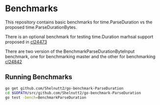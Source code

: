 # Benchmarks

This repository contains basic benchmarks for time.ParseDuration vs the proposed
time.ParseDurationBytes.

There is an optional benchmark for testing time.Duration marhsal support
proposed in [cl24473](https://go-review.googlesource.com/#/c/24473/)

There are two version of the BenchmarkParseDurationByteInput benchmark,
one for benchmarking master and the other for benchmarking
[cl24842](https://go-review.googlesource.com/#/c/24842/)

## Running Benchmarks

```bash
go get github.com/Shelnutt2/go-benchmark-ParseDuration
cd $GOPATH/src/github.com/Shelnutt2/go-benchmark-ParseDuration
go test -bench=BenchmarkParseDuration
```
